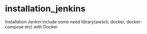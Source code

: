 # installation_jenkins
Installation Jenkin include some need library(awscli, docker, docker-compose etc) with Docker
